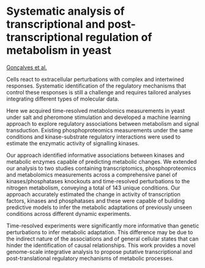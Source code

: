 # Systematic analysis of transcriptional and post-transcriptional regulation of metabolism in yeast

[Gonçalves et al.](http://biorxiv.org/content/early/2016/06/23/057398)

Cells react to extracellular perturbations with complex and intertwined responses. Systematic identification of the regulatory mechanisms that control these responses is still a challenge and requires tailored analyses integrating different types of molecular data. 

Here we acquired time-resolved metabolomics measurements in yeast under salt and pheromone stimulation and developed a machine learning approach to explore regulatory associations between metabolism and signal transduction. Existing phosphoproteomics measurements under the same conditions and kinase-substrate regulatory interactions were used to estimate the enzymatic activity of signalling kinases. 

Our approach identified informative associations between kinases and metabolic enzymes capable of predicting metabolic changes. We extended our analysis to two studies containing transcriptomics, phosphoproteomics and metabolomics measurements across a comprehensive panel of kinases/phosphatases knockouts and time-resolved perturbations to the nitrogen metabolism, conveying a total of 143 unique conditions. Our approach accurately estimated the change in activity of transcription factors, kinases and phosphatases and these were capable of building predictive models to infer the metabolic adaptations of previously unseen conditions across different dynamic experiments. 

Time-resolved experiments were significantly more informative than genetic perturbations to infer metabolic adaptation. This difference may be due to the indirect nature of the associations and of general cellular states that can hinder the identification of causal relationships. This work provides a novel genome-scale integrative analysis to propose putative transcriptional and post-translational regulatory mechanisms of metabolic processes.
